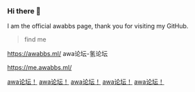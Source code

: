 ### Hi there 👋

I am the official awabbs page, thank you for visiting my GitHub.

> find me

https://awabbs.ml/ awa论坛-氢论坛

https://me.awabbs.ml/

[awa论坛！](https://awabbs.ml/ "awa论坛！")
[awa论坛！](https://awabbs.ml/ "awa论坛！")
[awa论坛！](https://awabbs.ml/ "awa论坛！")
[awa论坛！](https://awabbs.ml/ "awa论坛！")
[awa论坛！](https://awabbs.ml/ "awa论坛！")


